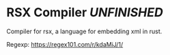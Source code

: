 # RSX Compiler _UNFINISHED_

Compiler for rsx, a language for embedding xml in rust.

Regexp: <https://regex101.com/r/kdaMiJ/1/>
